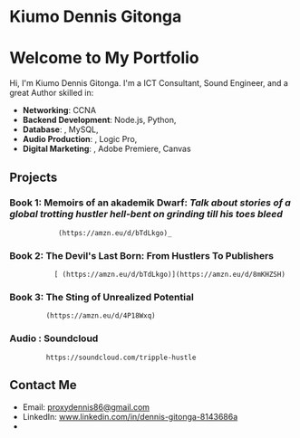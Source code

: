 # Kiumo Dennis Gitonga
# Welcome to My Portfolio

Hi, I'm Kiumo Dennis Gitonga. I'm a ICT Consultant, Sound Engineer, and a great Author skilled in:

- **Networking**: CCNA
- **Backend Development**: Node.js, Python, 
- **Database**: , MySQL,
- **Audio Production**: , Logic Pro,
-  **Digital Marketing**: , Adobe Premiere, Canvas

## Projects

### Book 1: Memoirs of an akademik Dwarf: _Talk about stories of a global trotting hustler hell-bent on grinding till his toes bleed_
                (https://amzn.eu/d/bTdLkgo)_


### Book 2: The Devil's Last Born: From Hustlers To Publishers 
               [ (https://amzn.eu/d/bTdLkgo)](https://amzn.eu/d/8mKHZSH)


### Book 3: The Sting of Unrealized Potential
             (https://amzn.eu/d/4P18Wxq)

               
### Audio : Soundcloud
             https://soundcloud.com/tripple-hustle

## Contact Me
- Email: [proxydennis86@gmail.com](mailto:proxydennis86@gmail.com)
- LinkedIn: www.linkedin.com/in/dennis-gitonga-8143686a
- 
